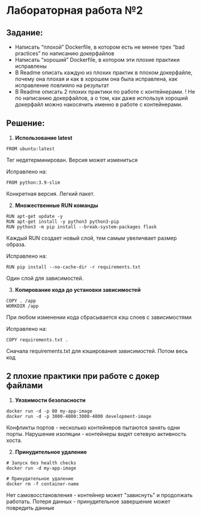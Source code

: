 # Лабораторная работа №2

## Задание:
- Написать “плохой” Dockerfile, в котором есть не менее трех “bad practices” по написанию докерфайлов
- Написать “хороший” Dockerfile, в котором эти плохие практики исправлены
- В Readme описать каждую из плохих практик в плохом докерфайле, почему она плохая и как в хорошем она была исправлена, как исправление повлияло на результат
- В Readme описать 2 плохих практики по работе с контейнерами. ! Не по написанию докерфайлов, а о том, как даже используя хороший докерфайл можно накосячить именно в работе с контейнерами.

## Решение:
1. **Использование latest**
```
FROM ubuntu:latest
```
Тег недетерминирован. Версия может измениться

Исправлено на:
```
FROM python:3.9-slim
```
Конкретная версия. Легкий пакет.

2. **Множественные RUN команды**
```
RUN apt-get update -y
RUN apt-get install -y python3 python3-pip
RUN python3 -m pip install --break-system-packages flask
```
Каждый RUN создает новый слой, тем самым увеличвает размер образа.

Исправлено на:
```
RUN pip install --no-cache-dir -r requirements.txt
```
Один слой для зависимостей.

3. **Копирование кода до установки зависимостей**
```
COPY . /app
WORKDIR /app
```
При любом изменении кода сбрасывается кэш слоев с зависимостями

Исправлено на:
```
COPY requirements.txt .
```
Сначала requirements.txt для кэширования зависимостей. Потом весь код

## 2 плохие практики при работе с докер файлами
1. **Уязвимости безопасности**
```
docker run -d -p 80 my-app-image
docker run -d -p 3000-4000:3000-4000 development-image
```
Конфликты портов - несколько контейнеров пытаются занять одни порты. Нарушение изоляции - контейнеры видят сетевую активность хоста.

2. **Принудительное удаление**
```
# Запуск без health checks
docker run -d my-app-image

# Принудительное удаление 
docker rm -f container-name
```
Нет самовосстановления - контейнер может "зависнуть" и продолжать работать. Потеря данных - принудительное завершение может повредить данные


